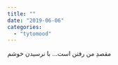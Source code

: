 ```yaml
---
title: ""
date: "2019-06-06"
categories: 
  - "tytomood"
---
```


مقصدِ من رفتن است... با نرسیدن خوشم
